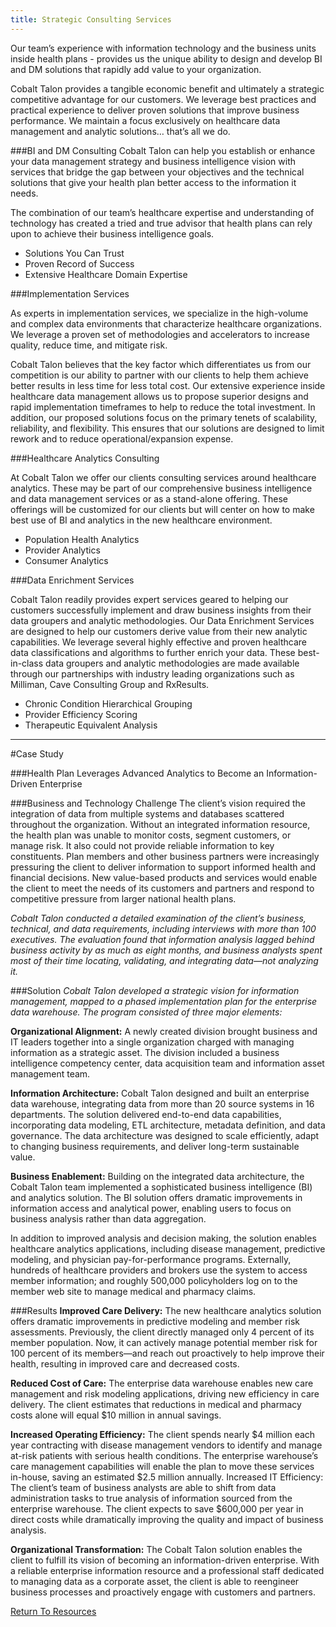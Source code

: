 ```yaml
---
title: Strategic Consulting Services
---
```


Our team’s experience with information technology and the business units inside health plans - provides us the unique ability to design and develop BI and DM solutions that rapidly add value to your organization.

Cobalt Talon provides a tangible economic benefit and ultimately a strategic competitive advantage for our customers. We leverage best practices and practical experience to deliver proven solutions that improve business performance.
We maintain a focus exclusively on healthcare data management and analytic solutions… that’s all we do.

###BI and DM Consulting
Cobalt Talon can help you establish or enhance your data management strategy and business intelligence vision with services that bridge the gap between your objectives and the technical solutions that give your health plan better access to the information it needs.

The combination of our team’s healthcare expertise and understanding of technology has created a tried and true advisor that health plans can rely upon to achieve their business intelligence goals.

* Solutions You Can Trust
* Proven Record of Success
* Extensive Healthcare Domain Expertise

###Implementation Services

As experts in implementation services, we specialize in the high-volume and complex data environments that characterize healthcare organizations. We leverage a proven set of methodologies and accelerators to increase quality, reduce time, and mitigate risk.

Cobalt Talon believes that the key factor which differentiates us from our competition is our ability to partner with our clients to help them achieve better results in less time for less total cost. Our extensive experience inside healthcare data management allows us to propose superior designs and rapid implementation timeframes to help to reduce the total investment. In addition, our proposed solutions focus on the primary tenets of scalability, reliability, and flexibility. This ensures that our solutions are designed to limit rework and to reduce operational/expansion expense.

###Healthcare Analytics Consulting

At Cobalt Talon we offer our clients consulting services around healthcare analytics. These may be part of our comprehensive business intelligence and data management services or as a stand-alone offering. These offerings
will be customized for our clients but will center on how to make best use of BI and analytics in the new healthcare environment.

* Population Health Analytics
* Provider Analytics
* Consumer Analytics

###Data Enrichment Services

Cobalt Talon readily provides expert services geared to helping our customers successfully implement and draw business insights from their data groupers and analytic methodologies. Our Data Enrichment Services are designed to help our customers derive value from their new analytic capabilities. We leverage several highly effective and proven healthcare
data classifications and algorithms to further enrich your data. These best-in-class data groupers and analytic methodologies are made available through our partnerships with industry leading organizations such as Milliman, Cave Consulting Group and RxResults.

* Chronic Condition Hierarchical Grouping
* Provider Efficiency Scoring
* Therapeutic Equivalent Analysis

---


#Case Study

###Health Plan Leverages Advanced Analytics to Become an Information-Driven Enterprise

###Business and Technology Challenge
The client’s vision required the integration of data from multiple systems and databases scattered throughout the organization. Without an integrated information resource, the health plan was unable to monitor costs, segment customers, or manage risk. It also could not provide reliable information to key constituents. Plan members and other business partners were increasingly pressuring the client to deliver information to support informed health and financial decisions. New value-based products and services would enable the client to meet the needs of its customers and partners and respond to competitive pressure from larger national health plans.

_Cobalt Talon conducted a detailed examination of the client’s business, technical, and data requirements, including interviews with more than 100 executives. The evaluation found that information analysis lagged behind business activity by as much as eight months, and business analysts spent most of their time locating, validating, and integrating data—not analyzing it._

###Solution
_Cobalt Talon developed a strategic vision for information management, mapped to a phased implementation plan for the enterprise data warehouse. The program consisted of three major elements:_

__Organizational Alignment:__ A newly created division brought business and IT leaders together into a single organization charged with managing information as a strategic asset. The division included a business intelligence competency center, data acquisition team and information asset management team.

__Information Architecture:__ Cobalt Talon designed and built an enterprise data warehouse, integrating data from more than 20 source systems in 16 departments. The solution delivered end-to-end data capabilities, incorporating data modeling, ETL architecture, metadata definition, and data governance. The data architecture was designed to scale efficiently, adapt to changing business requirements, and deliver long-term sustainable value.

__Business Enablement:__ Building on the integrated data architecture, the Cobalt Talon team implemented a sophisticated business intelligence (BI) and analytics solution. The BI solution offers dramatic improvements in information access and analytical power, enabling users to focus on business analysis rather than data aggregation.

In addition to improved analysis and decision making, the solution enables healthcare analytics applications, including disease management, predictive modeling, and physician pay-for-performance programs. Externally, hundreds of healthcare providers and brokers use the system to access member information; and roughly 500,000 policyholders log on to the member web site to manage medical and pharmacy claims.

###Results
__Improved Care Delivery:__ The new healthcare analytics solution offers dramatic improvements in predictive modeling and member risk assessments. Previously, the client directly managed only 4 percent of its member population. Now, it can actively manage potential member risk for 100 percent of its members—and reach out proactively to help improve their health, resulting in improved care and decreased costs.

__Reduced Cost of Care:__ The enterprise data warehouse enables new care management and risk modeling applications, driving new efficiency in care delivery. The client estimates that reductions in medical and pharmacy costs alone will equal $10 million in annual savings.

__Increased Operating Efficiency:__ The client spends
nearly $4 million each year contracting with disease management vendors to identify and manage at-risk patients with serious health conditions. The enterprise warehouse’s care management capabilities will enable the plan to move these services in-house, saving an estimated $2.5 million annually.
Increased IT Efficiency: The client’s team of business analysts are able to shift from data administration tasks to true analysis of information sourced from the enterprise warehouse. The client expects to save $600,000 per year in direct costs while dramatically improving the quality and impact of business analysis.

__Organizational Transformation:__ The Cobalt Talon solution enables the client to fulfill its vision of becoming an information-driven enterprise. With a reliable enterprise information resource and a professional staff dedicated to managing data as a corporate asset, the client is able to reengineer business processes and proactively engage with customers and partners.

<a href="" class="back_one" >Return To Resources</a>